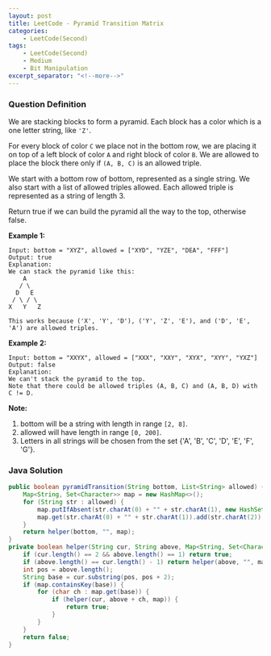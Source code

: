 ```yaml
---
layout: post
title: LeetCode - Pyramid Transition Matrix
categories:
    - LeetCode(Second)
tags:
    - LeetCode(Second)
    - Medium
    - Bit Manipulation
excerpt_separator: "<!--more-->"
---
```


### Question Definition
We are stacking blocks to form a pyramid. Each block has a color which is a one letter string, like `'Z'`.

For every block of color `C` we place not in the bottom row, we are placing it on top of a left block of color `A` and right block of color `B`. We are allowed to place the block there only if `(A, B, C)` is an allowed triple.

We start with a bottom row of bottom, represented as a single string. We also start with a list of allowed triples allowed. Each allowed triple is represented as a string of length 3.

Return true if we can build the pyramid all the way to the top, otherwise false.
<!--more-->

**Example 1:**
```
Input: bottom = "XYZ", allowed = ["XYD", "YZE", "DEA", "FFF"]
Output: true
Explanation:
We can stack the pyramid like this:
    A
   / \
  D   E
 / \ / \
X   Y   Z

This works because ('X', 'Y', 'D'), ('Y', 'Z', 'E'), and ('D', 'E', 'A') are allowed triples.
```
**Example 2:**
```
Input: bottom = "XXYX", allowed = ["XXX", "XXY", "XYX", "XYY", "YXZ"]
Output: false
Explanation:
We can't stack the pyramid to the top.
Note that there could be allowed triples (A, B, C) and (A, B, D) with C != D.
```
**Note:**
1. bottom will be a string with length in range `[2, 8]`.
2. allowed will have length in range `[0, 200]`.
3. Letters in all strings will be chosen from the set {'A', 'B', 'C', 'D', 'E', 'F', 'G'}.
### Java Solution
```java
public boolean pyramidTransition(String bottom, List<String> allowed) {
    Map<String, Set<Character>> map = new HashMap<>();
    for (String str : allowed) {
        map.putIfAbsent(str.charAt(0) + "" + str.charAt(1), new HashSet<>());
        map.get(str.charAt(0) + "" + str.charAt(1)).add(str.charAt(2));
    }
    return helper(bottom, "", map);
}
private boolean helper(String cur, String above, Map<String, Set<Character>> map) {
    if (cur.length() == 2 && above.length() == 1) return true;
    if (above.length() == cur.length() - 1) return helper(above, "", map);
    int pos = above.length();
    String base = cur.substring(pos, pos + 2);
    if (map.containsKey(base)) {
        for (char ch : map.get(base)) {
            if (helper(cur, above + ch, map)) {
                return true;
            }
        }
    }
    return false;
}
```